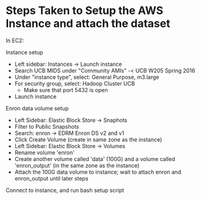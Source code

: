 # Steps Taken to Setup the AWS Instance and attach the dataset

In EC2:

Instance setup
- Left sidebar: Instances -> Launch instance
- Search UCB MIDS under "Community AMIs" -< UCB W205 Spring 2016
- Under "instance type", select: General Purpose, m3.large
- For security group, select: Hadoop Cluster UCB
  - Make sure that port 5432 is open 
- Launch instance

Enron data volume setup
- Left Sidebar: Elastic Block Store -> Snaphots
- Filter to Public Snapshots
- Search: enron -> EDRM Enron DS v2 and v1
- Click Create Volume (create in same zone as the instance)
- Left Sidebar: Elastic Block Store -> Volumes
- Rename volume 'enron'
- Create another volume called 'data' (100G) and a volume called 'enron_output' (in the same zone as the instance)
- Attach the 100G data volume to instance; wait to attach enron and enron_output until later steps

Connect to instance, and run bash setup script
